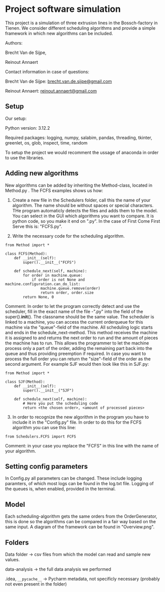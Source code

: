 # Project software simulation

This project is a simulation of three extrusion lines in the Bossch-factory in Tienen. We consider different scheduling algorithms and provide a simple framework in which new algorithms can be included.

Authors:

Brecht Van de Sijpe,

Reinout Annaert


Contact information in case of questions:

Brecht Van de Sijpe: brecht.van.de.sijpe@gmail.com

Reinout Annaert: reinout.annaert@gmail.com

## Setup
Our setup:

Python version: 3.12.2

Required packages: logging, numpy, salabim, pandas, threading, tkinter, greenlet, os, glob, inspect, time, random

To setup the project we would recomment the ussage of anaconda in order to use the libraries.

## Adding new algorithms

New algorithms can be added by inheriting the Method-class, located in Method.py . The FCFS examples shows us how:

1. Create a new file in the Schedulers folder, call this the name of your algorithm. The name should be without spaces or special characters. THe program automaticly detects the files and adds them to the model. You can select in the GUI which algorithms you want to compare. It is python code, so you make it end on ".py". In the case of First Come First Serve this is: "FCFS.py".

2. Write the necessary code for the scheduling algorithm.

```
from Method import *

class FCFS(Method):
    def __init__(self):
        super().__init__("FCFS")
        
    def schedule_next(self, machine):
        for order in machine.queue:
            if order is not None and machine.configuration.can_do_list:
                machine.queue.remove(order)
                return order, order.size
        return None, 0
```

Comment: In order to let the program correctly detect and use the scheduler, fill in the exact name of the file -".py" into the field of the super().__init__(<name>). The classname should be the same value. The scheduler is linked to a machine, you can access the current orderqueue for this machine via the "queue"-field of the machine. All scheduling logic starts and ends in the schedule_next-method. This method receives the machine it is assigned to and returns the next order to run and the amount of  pieces the machine has to run. This allows the programmer to let the machine process only a part of the order, adding the remaining part back into the queue and thus providing preemption if required. In case you want to process the full order you can return the "size"-field of the order as the second argument. For example SJF would then look like this in SJF.py:

```
from Method import *

class SJF(Method):
    def __init__(self):
        super().__init__("SJF")
        
    def schedule_next(self, machine):
        # Here you put the scheduling code
        return <the chosen order>, <amount of processed pieces>
```

3. In order to recognize the new algorithm in the program you have to include it in the "Config.py" file. In order to do this for the FCFS algorithm you can use this line:

```
from Schedulers.FCFS import FCFS
```

Comment: in your case you replace the "FCFS" in this line with the name of your algorithm.

## Setting config parameters

In Config.py all parameters can be changed. These include logging paramters, of which most logs can be found in the log.txt file. Logging of the queues is, when enabled, provided in the terminal.

## Model

Each scheduling-algorithm gets the same orders from the OrderGenerator, this is done so the algorithms can be compared in a fair way based on the same input. A diagram of the framework can be found in "Overview.png".

## Folders

Data folder -> csv files from which the model can read and sample new values.

data-analysis -> the full data analysis we performed

.idea, ```__pycache__``` -> Pycharm metadata, not specificly necessary (probably not even present in the folder)